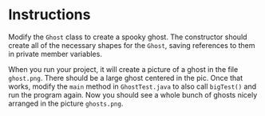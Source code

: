 
# Instructions

Modify the `Ghost` class to create a spooky ghost. The constructor should create
all of the necessary shapes for the `Ghost`, saving references to them in private
member variables.

When you run your project, it will create a picture of a ghost in the file
`ghost.png`. There should be a large ghost centered in the pic. Once that works,
modify the `main` method in `GhostTest.java` to also call `bigTest()` and run
the program again. Now you should see a whole bunch of ghosts nicely arranged
in the picture `ghosts.png`.
